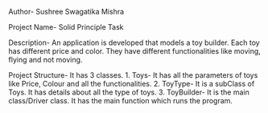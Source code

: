 Author- Sushree Swagatika Mishra

Project Name- Solid Principle Task

Description- 
		An application is developed that models a toy builder. Each toy has different price and color. They have different functionalities like moving, flying and not moving.

Project Structure- 
		It has 3 classes.
		1. Toys- It has all the parameters of toys like Price, Colour and all the functionalities.
		2. ToyType- It is a subClass of Toys. It has details about all the type of toys.
		3. ToyBuilder- It is the main class/Driver class. It has the main function which runs the program.


